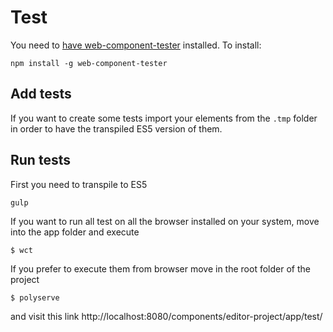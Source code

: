 # Test
You need to [have web-component-tester](https://github.com/Polymer/web-component-tester) installed. To install:
```
npm install -g web-component-tester
```

## Add tests
If you want to create some tests import your elements from the `.tmp` folder in order to have the transpiled ES5 version of them.

## Run tests
First you need to transpile to ES5
```
gulp
```

If you want to run all test on all the browser installed on your system, move into the app folder and execute
```
$ wct
```

If you prefer to execute them from browser
move in the root folder of the project
```
$ polyserve
```
and visit this link http://localhost:8080/components/editor-project/app/test/
